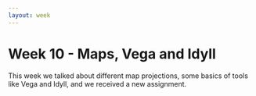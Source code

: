 ```yaml
---
layout: week
---
```


# Week 10 - Maps, Vega and Idyll

This week we talked about different map projections, some basics of tools like
Vega and Idyll, and we received a new assignment.
